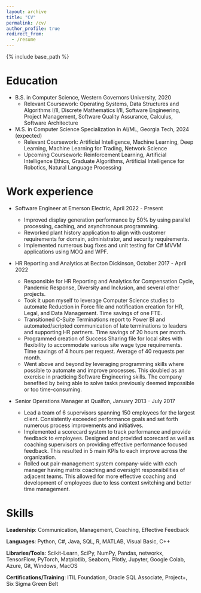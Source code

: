 ```yaml
---
layout: archive
title: "CV"
permalink: /cv/
author_profile: true
redirect_from:
  - /resume
---
```


{% include base_path %}

Education
======
* B.S. in Computer Science, Western Governors University, 2020
  * Relevant Coursework: Operating Systems, Data Structures and Algorithms I/II, Discrete Mathematics
    I/II, Software Engineering, Project Management, Software Quality Assurance, Calculus, Software
    Architecture
* M.S. in Computer Science Specialization in AI/ML, Georgia Tech, 2024 (expected)
  * Relevant Coursework: Artificial Intelligence, Machine Learning, Deep Learning, Machine Learning for Trading, Network Science
  * Upcoming Coursework: Reinforcement Learning, Artificial Intelligence Ethics, Graduate Algorithms, Artificial Intelligence for Robotics, Natural Language Processing


Work experience
======
* Software Engineer at Emerson Electric, April 2022 - Present
  * Improved display generation performance by 50% by using parallel processing, caching, and asynchronous programming. 
  * Reworked plant history application to align with customer requirements for domain, administrator, and security requirements. 
  * Implemented numerous bug fixes and unit testing for C# MVVM applications using MOQ and WPF.

* HR Reporting and Analytics at Becton Dickinson, October 2017 - April 2022
  * Responsible for HR Reporting and Analytics for Compensation Cycle, Pandemic Response, Diversity and Inclusion, and several other projects.
  * Took it upon myself to leverage Computer Science studies to automate Reduction in Force file and notification creation for HR, Legal, and Data Management. Time savings of one FTE.
  * Transitioned C-Suite Terminations report to Power BI and automated/scripted communication of late terminations to leaders and supporting HR partners. Time savings of 20 hours per month.
  * Programmed creation of Success Sharing file for local sites with flexibility to accommodate various site wage type requirements. Time savings of 4 hours per request. Average of 40 requests per month. 
  * Went above and beyond by leveraging programming skills where possible to automate and improve processes. This doubled as an exercise in practicing Software Engineering skills. The company benefited by being able to solve tasks previously deemed impossible or too time-consuming.

* Senior Operations Manager at Qualfon, January 2013 - July 2017
  * Lead a team of 6 supervisors spanning 150 employees for the largest client. Consistently exceeded performance goals and set forth numerous process improvements and initiatives.
  * Implemented a scorecard system to track performance and provide feedback to employees. Designed and provided scorecard as well as coaching supervisors on providing effective performance focused feedback. This resulted in 5 main KPIs to each improve across the organization. 
  * Rolled out pair-management system company-wide with each manager having matrix coaching and oversight responsibilities of adjacent teams. This allowed for more effective coaching and development of employees due to less context switching and better time management.
  
Skills
======
**Leadership**: Communication, Management, Coaching, Effective Feedback

**Languages**: Python, C#, Java, SQL, R, MATLAB, Visual Basic, C++

**Libraries/Tools**: Scikit-Learn, SciPy, NumPy, Pandas, networkx, TensorFlow, PyTorch, Matplotlib, Seaborn, Plotly, Jupyter, Google Colab, Azure, Git,  Windows, MacOS

**Certifications/Training**: ITIL Foundation, Oracle SQL Associate, Project+, Six Sigma Green Belt